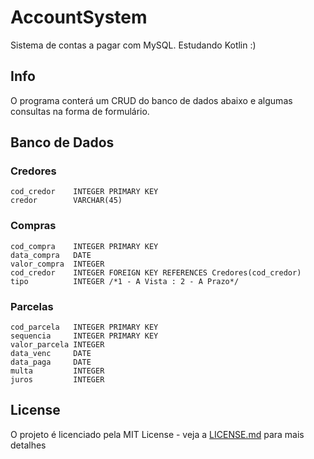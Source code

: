 # AccountSystem
Sistema de contas a pagar com MySQL. Estudando Kotlin :)

## Info
O programa conterá um CRUD do banco de dados abaixo e algumas consultas na forma de formulário.

## Banco de Dados
### Credores
  ```
  cod_credor    INTEGER PRIMARY KEY
  credor        VARCHAR(45)
  ```
### Compras
  ```
  cod_compra    INTEGER PRIMARY KEY
  data_compra   DATE
  valor_compra  INTEGER
  cod_credor    INTEGER FOREIGN KEY REFERENCES Credores(cod_credor)
  tipo          INTEGER /*1 - A Vista : 2 - A Prazo*/
  ```

### Parcelas
  ```
  cod_parcela   INTEGER PRIMARY KEY
  sequencia     INTEGER PRIMARY KEY
  valor_parcela INTEGER
  data_venc     DATE
  data_paga     DATE
  multa         INTEGER
  juros         INTEGER
  ```

## License
O projeto é licenciado pela MIT License - veja a [LICENSE.md](LICENSE) para mais detalhes
